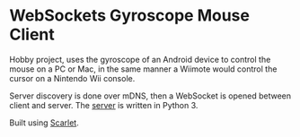 # WebSockets Gyroscope Mouse Client

Hobby project, uses the gyroscope of an Android device to control the mouse on a PC or Mac, in the same manner a Wiimote would control the cursor on a Nintendo Wii console.

Server discovery is done over mDNS, then a WebSocket is opened between client and server. The [server](https://github.com/stereo8/WebSocketsServer) is written in Python 3.

Built using [Scarlet](https://github.com/Tinder/Scarlet).
